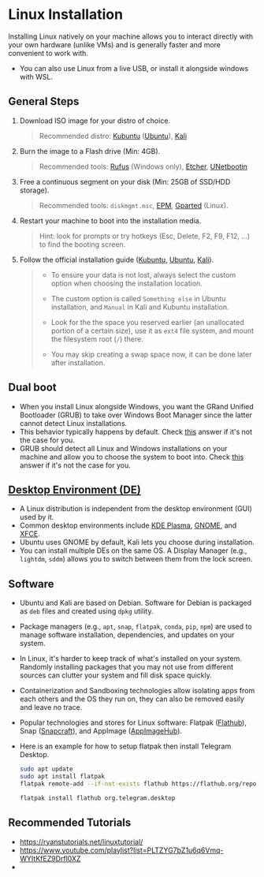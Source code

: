 # Linux Installation

Installing Linux natively on your machine allows you to interact directly with your own hardware (unlike VMs) and is generally faster and more convenient to work with.

- You can also use Linux from a live USB, or install it alongside windows with WSL.

## General Steps

1. Download ISO image for your distro of choice.

   > Recommended distro: [Kubuntu](https://kubuntu.org/) ([Ubuntu](https://ubuntu.com/download/desktop)), [Kali](https://www.kali.org/get-kali/#kali-installer-images)

2. Burn the image to a Flash drive (Min: 4GB).

   > Recommended tools: [Rufus](https://rufus.ie/downloads/) (Windows only), [Etcher](https://www.balena.io/etcher/), [UNetbootin](https://unetbootin.github.io/)

3. Free a continuous segment on your disk (Min: 25GB of SSD/HDD storage).

   > Recommended tools: `diskmgmt.msc`, [EPM](https://www.easeus.com/partition-manager/epm-free.html), [Gparted](https://gparted.org/download.php) (Linux).

4. Restart your machine to boot into the installation media.

   > Hint: look for prompts or try hotkeys (Esc, Delete, F2, F9, F12, ...) to find the booting screen.

5. Follow the official installation guide ([Kubuntu](https://userbase.kde.org/Kubuntu/Installation), [Ubuntu](https://ubuntu.com/tutorials/install-ubuntu-desktop#5-installation-setup), [Kali](https://www.kali.org/docs/installation/hard-disk-install/)).

   > - To ensure your data is not lost, always select the custom option when choosing the installation location.
   > - The custom option is called `Something else` in Ubuntu installation, and `Manual` in Kali and Kubuntu installation.
   >
   > - Look for the the space you reserved earlier (an unallocated portion of a certain size), use it as `ext4` file system, and mount the filesystem root (`/`) there.
   > - You may skip creating a swap space now, it can be done later after installation.

## Dual boot

- When you install Linux alongside Windows, you want the GRand Unified Bootloader (GRUB) to take over Windows Boot Manager since the latter cannot detect Linux installations.
- This behavior typically happens by default. Check [this](https://unix.stackexchange.com/questions/374349/pc-boots-straight-into-windows-10-instead-of-launching-grub) answer if it's not the case for you.
- GRUB should detect all Linux and Windows installations on your machine and allow you to choose the system to boot into. Check [this](https://askubuntu.com/questions/197868/grub-does-not-detect-windows) answer if it's not the case for you.

## [Desktop Environment (DE)](https://en.wikipedia.org/wiki/Desktop_environment)

- A Linux distribution is independent from the desktop environment (GUI) used by it.
- Common desktop environments include [KDE Plasma](https://kde.org/plasma-desktop/), [GNOME](https://www.gnome.org/), and [XFCE](https://www.xfce.org/).
- Ubuntu uses GNOME by default, Kali lets you choose during installation.
- You can install multiple DEs on the same OS. A Display Manager (e.g., `lightdm`, `sddm`) allows you to switch between them from the lock screen.

## Software

- Ubuntu and Kali are based on Debian. Software for Debian is packaged as `deb` files and created using `dpkg` utility.

- Package managers (e.g., `apt`, `snap`, `flatpak`, `conda`, `pip`, `npm`) are used to manage software installation, dependencies, and updates on your system.

- In Linux, it's harder to keep track of what's installed on your system. Randomly installing packages that you may not use from different sources can clutter your system and fill disk space quickly.

- Containerization and Sandboxing technologies allow isolating apps from each others and the OS they run on, they can also be removed easily and leave no trace.

- Popular technologies and stores for Linux software: Flatpak ([Flathub](https://flathub.org/home)), Snap ([Snapcraft](https://snapcraft.io/store)), and AppImage ([AppImageHub](https://appimage.github.io/apps/)).

- Here is an example for how to setup flatpak then install Telegram Desktop.

  ```bash
  sudo apt update
  sudo apt install flatpak
  flatpak remote-add --if-not-exists flathub https://flathub.org/repo/flathub.flatpakrepo
  
  flatpak install flathub org.telegram.desktop
  ```

## Recommended Tutorials

- https://ryanstutorials.net/linuxtutorial/
- https://www.youtube.com/playlist?list=PLTZYG7bZ1u6q6Vmq-WYItKfEZ9Drfl0XZ
- 

